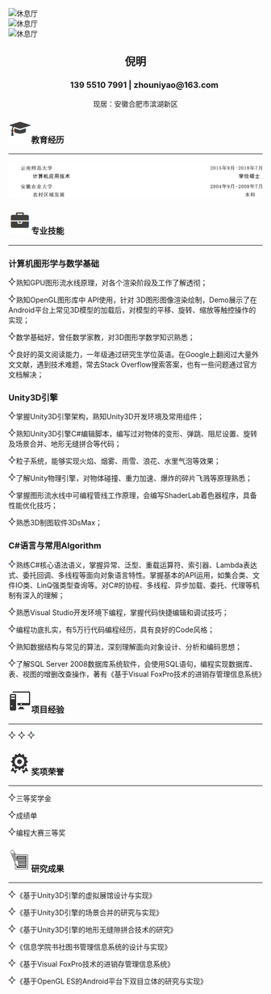
<img src="/_Photo/xiuxiting.gif" alt="休息厅"><br>
<img src="/_Photo/VRMuseum.gif" alt="休息厅"><br>
<img src="/_Photo/VRMuseum2.gif" alt="休息厅"><br>


<h2><p align="center">倪明</p></h2>
<h3><p align="center">&nbsp;&nbsp;&nbsp;&nbsp;&nbsp;&nbsp;&nbsp;&nbsp;&nbsp;139&nbsp;5510&nbsp;7991&nbsp;<b>|</b>&nbsp;zhouniyao@163.com</p></h3>
<p align="center">现居：安徽合肥市滨湖新区</p>


<h3><img src="/styles/images/me/education.png" alt="倪明的中文简历">教育经历</h3>

---

<img src="/styles/images/me/ch-education.png" alt="倪明的中文简历">
<h3><img src="/styles/images/me/skill.png" alt="倪明的中文简历">专业技能</h3>

---

### 计算机图形学与数学基础    
<img src="/styles/images/me/fuhao.png" alt="倪明中文简历">熟知GPU图形流水线原理，对各个渲染阶段及工作了解透彻； 

<img src="/styles/images/me/fuhao.png" alt="倪明中文简历">熟知OpenGL图形库中 API使用，针对 3D图形图像渲染绘制，Demo展示了在Android平台上常见3D模型的加载后，对模型的平移、旋转、缩放等触控操作的实现；

<img src="/styles/images/me/fuhao.png" alt="倪明中文简历">数学基础好，曾任数学家教，对3D图形学数学知识熟悉；

<img src="/styles/images/me/fuhao.png" alt="倪明中文简历">良好的英文阅读能力，一年级通过研究生学位英语。在Google上翻阅过大量外文文献，遇到技术难题，常去Stack Overflow搜索答案，也有一些问题通过官方文档解决；

### Unity3D引擎                                               
<img src="/styles/images/me/fuhao.png" alt="倪明中文简历">掌握Unity3D引擎架构，熟知Unity3D开发环境及常用组件；

<img src="/styles/images/me/fuhao.png" alt="倪明中文简历">熟知Unity3D引擎C#编辑脚本，编写过对物体的变形、弹跳、阻尼设置、旋转及场景合并、地形无缝拼合等代码；

<img src="/styles/images/me/fuhao.png" alt="倪明中文简历">粒子系统，能够实现火焰、烟雾、雨雪、浪花、水里气泡等效果；

<img src="/styles/images/me/fuhao.png" alt="倪明中文简历">了解Unity物理引擎，对物体碰撞、重力加速、爆炸的碎片飞溅等原理熟悉；

<img src="/styles/images/me/fuhao.png" alt="倪明中文简历">掌握图形流水线中可编程管线工作原理，会编写ShaderLab着色器程序，具备性能优化技巧；

<img src="/styles/images/me/fuhao.png" alt="倪明中文简历">熟悉3D制图软件3DsMax；

### C#语言与常用Algorithm  
<img src="/styles/images/me/fuhao.png" alt="倪明中文简历">熟练C#核心语法语义，掌握异常、泛型、重载运算符、索引器、Lambda表达式、委托回调、多线程等面向对象语言特性。掌握基本的API运用，如集合类、文件IO类、LinQ强类型查询等。对C#的协程、多线程、异步加载、委托、代理等机制有深入的理解；

<img src="/styles/images/me/fuhao.png" alt="倪明中文简历">熟悉Visual Studio开发环境下编程，掌握代码快捷编辑和调试技巧；

<img src="/styles/images/me/fuhao.png" alt="倪明中文简历">编程功底扎实，有5万行代码编程经历，具有良好的Code风格；

<img src="/styles/images/me/fuhao.png" alt="倪明中文简历">熟知数据结构与常见的算法，深刻理解面向对象设计、分析和编码思想；

<img src="/styles/images/me/fuhao.png" alt="倪明中文简历">了解SQL Server 2008数据库系统软件，会使用SQL语句，编程实现数据库、表、视图的增删改查操作，著有《基于Visual FoxPro技术的进销存管理信息系统》    


<h3><img src="/styles/images/me/computer.png" alt="倪明中文简历">项目经验</h3>

---
<img src="/styles/images/me/fuhao.png" alt="倪明中文简历">

<img src="/styles/images/me/fuhao.png" alt="倪明中文简历">

<img src="/styles/images/me/fuhao.png" alt="倪明中文简历">

<h3><img src="/nm_icon/honor.png" alt="我">奖项荣誉</h3>

---

<img src="/styles/images/me/fuhao.png" alt="倪明中文简历">三等奖学金

<img src="/styles/images/me/fuhao.png" alt="倪明中文简历">成绩单

<img src="/styles/images/me/fuhao.png" alt="倪明中文简历">编程大赛三等奖

<h3><img src="/styles/images/me/thesis.png" alt="倪明中文简历">研究成果</h3>

---

<img src="/styles/images/me/fuhao.png" alt="倪明中文简历">《基于Unity3D引擎的虚拟展馆设计与实现》

<img src="/styles/images/me/fuhao.png" alt="倪明中文简历">《基于Unity3D引擎的场景合并的研究与实现》

<img src="/styles/images/me/fuhao.png" alt="倪明中文简历">《基于Unity3D引擎的地形无缝隙拼合技术的研究》

<img src="/styles/images/me/fuhao.png" alt="倪明中文简历">《信息学院书社图书管理信息系统的设计与实现》

<img src="/styles/images/me/fuhao.png" alt="倪明中文简历">《基于Visual FoxPro技术的进销存管理信息系统》

<img src="/styles/images/me/fuhao.png" alt="倪明中文简历">《基于OpenGL ES的Android平台下双目立体的研究与实现》















